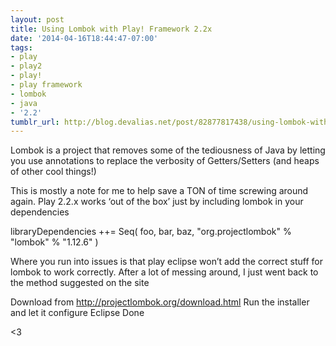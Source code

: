 ```yaml
---
layout: post
title: Using Lombok with Play! Framework 2.2x
date: '2014-04-16T18:44:47-07:00'
tags:
- play
- play2
- play!
- play framework
- lombok
- java
- '2.2'
tumblr_url: http://blog.devalias.net/post/82877817438/using-lombok-with-play-framework-22x
---
```

Lombok is a project that removes some of the tediousness of Java by letting you use annotations to replace the verbosity of Getters/Setters (and heaps of other cool things!)

This is mostly a note for me to help save a TON of time screwing around again.
Play 2.2.x works ‘out of the box’ just by including lombok in your dependencies

libraryDependencies ++= Seq(
  foo,
  bar,
  baz,
  "org.projectlombok" % "lombok" % "1.12.6"
)


Where you run into issues is that play eclipse won’t add the correct stuff for lombok to work correctly.
After a lot of messing around, I just went back to the method suggested on the site

Download from http://projectlombok.org/download.html
Run the installer and let it configure Eclipse
Done

<3
